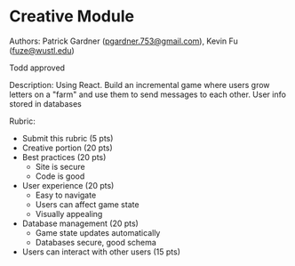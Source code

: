 # Creative Module #

Authors: Patrick Gardner (pgardner.753@gmail.com), Kevin Fu (fuze@wustl.edu)

Todd approved

Description: Using React. Build an incremental game where users grow letters on a "farm" and 
	use them to send messages to each other. User info stored in databases

Rubric:  

* Submit this rubric (5 pts)
* Creative portion (20 pts)  
* Best practices (20 pts)
    * Site is secure
    * Code is good  
* User experience (20 pts)
    * Easy to navigate
    * Users can affect game state
    * Visually appealing
* Database management (20 pts)
    * Game state updates automatically
    * Databases secure, good schema
* Users can interact with other users (15 pts)


